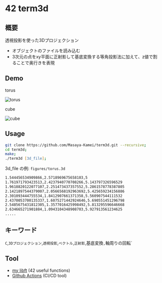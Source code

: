 # 42 term3d

## 概要

透視投影を使った3Dプロジェクション
- オブジェクトのファイルを読み込む
- 3次元の点をxy平面に正射影して基底変換する等角投影法に加えて、z値で割ることで奥行きを表現

## Demo

torus

![torus](https://user-images.githubusercontent.com/50983708/155822346-9bb660ce-6a98-473d-bf16-c0b33cdc2e97.gif)

cube

![cube](https://user-images.githubusercontent.com/50983708/155822351-1d074f37-cff1-4d4b-9c94-880a199a5bdf.gif)

## Usage

```zsh
git clone https://github.com/Masaya-Kamei/term3d.git --recursive;
cd term3d;
make;
./term3d [3d_file];
```

3d_file の例: `figures/torus.3d`

```txt
1.544456534909866,2.5718969675658103,5
1.761971793423513,2.4237940770708266,5.143797326596529
1.9618820122077107,2.251473437357552,5.2861578778387805
2.1421897544379007,2.0566568192963692,5.425659234156886
2.301093444755534,1.8412907661371358,5.560907544111532
2.4370053700135337,1.6075271442924646,5.690551451296798
2.5485675431812305,1.3577016425998492,5.813295596646668
2.634665271901884,1.0943104348908703,5.927913561234625
.....
```

## キーワード

`C`,`3Dプロジェクション`,`透視投影`,`ベクトル`,`正射影`,基底変換`,`軸周りの回転`

## Tool

- [my libft](https://github.com/Masaya-Kamei/libft) (42 useful functions)
- [Github Actions](https://docs.github.com/ja/actions) (CI/CD tool)
